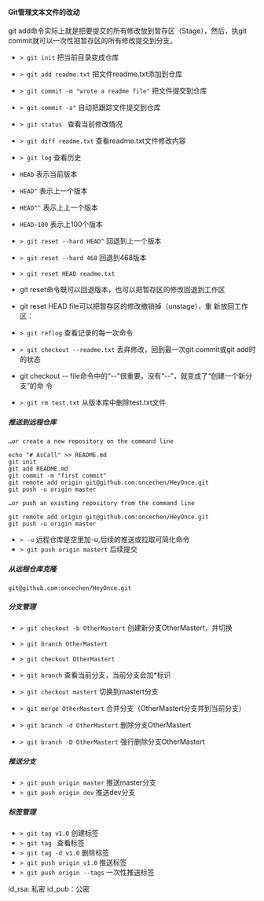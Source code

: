 #### Git管理文本文件的改动
git add命令实际上就是把要提交的所有修改放到暂存区（Stage），然后，执git
commit就可以一次性把暂存区的所有修改提交到分支。

- `> git init`  把当前目录变成仓库
- `> git add readme.txt`  把文件readme.txt添加到仓库
- `> git commit -m "wrote a readme file"`   把文件提交到仓库
- `> git commit -a"`   自动把跟踪文件提交到仓库
- `> git status `   查看当前修改情况
- `> git diff readme.txt`   查看readme.txt文件修改内容
- `> git log`   查看历史
- `HEAD` 表示当前版本
- `HEAD^` 表示上一个版本
- `HEAD^^` 表示上上一个版本
- `HEAD~100` 表示上100个版本
- `> git reset --hard HEAD^` 回退到上一个版本
- `> git reset --hard 468` 回退到468版本
- `> git reset HEAD readme.txt`
- git reset命令既可以回退版本，也可以把暂存区的修改回退到工作区
- git reset HEAD file可以把暂存区的修改撤销掉（unstage），重
  新放回工作区：
- `> git reflog`    查看记录的每一次命令
- `> git checkout --readme.txt` 丢弃修改，回到最一次git commit或git add时的状态
- git checkout -- file命令中的“--”很重要，没有“--”，就变成了“创建一个新分支”的命
  令

- `> git rm test.txt`   从版本库中删除test.txt文件


##### 推送到远程仓库
```git
…or create a new repository on the command line

echo "# AsCall" >> README.md
git init
git add README.md
git commit -m "first commit"
git remote add origin git@github.com:oncechen/HeyOnce.git
git push -u origin master
```

```git
…or push an existing repository from the command line

git remote add origin git@github.com:oncechen/HeyOnce.git
git push -u origin master
```
- `> -u`   远程仓库是空里加-u,后续的推送或拉取可简化命令
- `> git push origin mastert`   后续提交

##### 从远程仓库克隆

```
git@github.com:oncechen/HeyOnce.git
```

##### 分支管理
- `> git checkout -b OtherMastert`   创建新分支OtherMastert，并切换
- `> git branch OtherMastert`
- `> git checkout OtherMastert`

- `> git branch`    查看当前分支，当前分支会加*标识
- `> git checkout mastert`    切换到mastert分支
- `> git merge OtherMastert` 合并分支（OtherMastert分支并到当前分支）
- `> git branch -d OtherMastert` 删除分支OtherMastert
- `> git branch -D OtherMastert` 强行删除分支OtherMastert

##### 推送分支
- `> git push origin master` 推送master分支
- `> git push origin dev` 推送dev分支

##### 标签管理
- `> git tag v1.0`  创建标签
- `> git tag `  查看标签
- `> git tag -d v1.0`  删除标签
- `> git push origin v1.0`  推送标签
- `> git push origin --tags`  一次性推送标签





id_rsa: 私密
id_pub：公密
